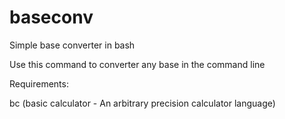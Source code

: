 # baseconv
Simple base converter in bash

Use this command to converter any base in the command line

Requirements:

bc (basic calculator - An arbitrary precision calculator language)
